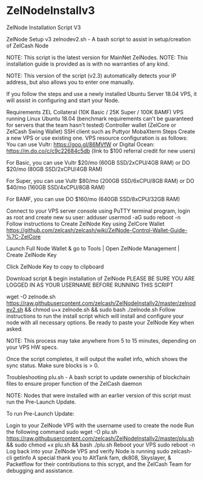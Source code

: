 # ZelNodeInstallv3
ZelNode Installation Script V3

ZelNode Setup v3
zelnodev2.sh - A bash script to assist in setup/creation of ZelCash Node

NOTE: This script is the latest version for MainNet ZelNodes.
NOTE: This installation guide is provided as is with no warranties of any kind.

NOTE: This version of the script (v2.3) automatically detects your IP address, but also allows you to enter one manually.

If you follow the steps and use a newly installed Ubuntu Server 18.04 VPS, it will assist in configuring and start your Node.

Requirements
ZEL Collateral (10K Basic / 25K Super / 100K BAMF)
VPS running Linux Ubuntu 18.04 (benchmark requirements can't be guaranteed for servers that the team hasn't tested)
Controller wallet (ZelCore or ZelCash Swing Wallet)
SSH client such as Puttyor MobaXterm
Steps
Create a new VPS or use existing one.
VPS resource configuration is as follows: You can use Vultr: https://goo.gl/86MVfW or Digital Ocean: https://m.do.co/c/c9c22684c5db (link to $100 referral credit for new users)

For Basic, you can use Vultr $20/mo (60GB SSD/2xCPU/4GB RAM) or DO $20/mo (80GB SSD/2xCPU/4GB RAM)

For Super, you can use Vultr $80/mo (200GB SSD/6xCPU/8GB RAM) or DO $40/mo (160GB SSD/4xCPU/8GB RAM)

For BAMF, you can use DO $160/mo (640GB SSD/8xCPU/32GB RAM)

Connect to your VPS server console using PuTTY terminal program, login as root and create new su user:
adduser <YOURUSERNAME>
usermod -aG sudo <YOURUSERNAME>
reboot -n
Follow instructions to Create ZelNode Key using ZelCore Wallet
https://github.com/zelcash/zelcash/wiki/ZelNode-Control-Wallet-Guide-%7C-ZelCore

Launch Full Node Wallet & go to Tools | Open ZelNode Management | Create ZelNode Key

Click ZelNode Key to copy to clipboard

Download script & begin installation of ZelNode
PLEASE BE SURE YOU ARE LOGGED IN AS YOUR USERNAME BEFORE RUNNING THIS SCRIPT

wget -O zelnode.sh https://raw.githubusercontent.com/zelcash/ZelNodeInstallv2/master/zelnodev2.sh && chmod u+x zelnode.sh && sudo bash ./zelnode.sh
Follow instructions to run the install script which will install and configure your node with all necessary options. Be ready to paste your ZelNode Key when asked.

NOTE: This process may take anywhere from 5 to 15 minutes, depending on your VPS HW specs.

Once the script completes, it will output the wallet info, which shows the sync status. Make sure blocks is > 0.

Troubleshooting
plu.sh - A bash script to update ownership of blockchain files to ensure proper function of the ZelCash daemon

NOTE: Nodes that were installed with an earlier version of this script must run the Pre-Launch Update.

To run Pre-Launch Update:

Login to your ZelNode VPS with the username used to create the node
Run the following command
sudo wget -O plu.sh https://raw.githubusercontent.com/zelcash/ZelNodeInstallv2/master/plu.sh && sudo chmod +x plu.sh && bash ./plu.sh
Reboot your VPS
sudo reboot -n
Log back into your ZelNode VPS and verify Node is running
sudo zelcash-cli getinfo
A special thank you to AltTank fam, dk808, Skyslayer, & Packetflow for their contributions to this scrypt, and the ZelCash Team for debugging and assistance.
